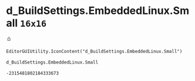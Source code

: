# d_BuildSettings.EmbeddedLinux.Small `16x16`
<img src="/img/d_BuildSettings.EmbeddedLinux.Small.png" width=16 height=16>

``` CSharp
EditorGUIUtility.IconContent("d_BuildSettings.EmbeddedLinux.Small")
```
```
d_BuildSettings.EmbeddedLinux.Small
```
```
-2315481802184333673
```
